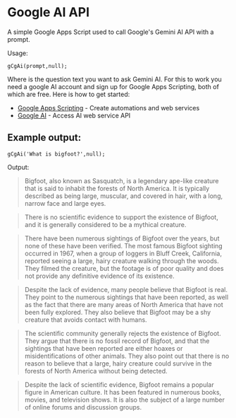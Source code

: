 # Google AI API

A simple Google Apps Script used to call Google's Gemini AI API with a prompt. 

Usage:

`gCgAi(prompt,null);`

Where <prompt> is the question text you want to ask Gemini AI. For this to work you need a google AI account and sign up for Google Apps Scripting, both of which are free. Here is how to get started:

- [Google Apps Scripting](https://www.google.com/script/start/) - Create automations and web services
- [Google AI](https://ai.google.dev/tutorials/ai-studio_quickstart) - Access AI web service API

## Example output:

`gCgAi('What is bigfoot?',null);`

Output:

>Bigfoot, also known as Sasquatch, is a legendary ape-like creature that is said to inhabit the forests of North America. It is typically described as being large, muscular, and covered in hair, with a long, narrow face and large eyes. 

>There is no scientific evidence to support the existence of Bigfoot, and it is generally considered to be a mythical creature. 

>There have been numerous sightings of Bigfoot over the years, but none of these have been verified. The most famous Bigfoot sighting occurred in 1967, when a group of loggers in Bluff Creek, California, reported seeing a large, hairy creature walking through the woods. They filmed the creature, but the footage is of poor quality and does not provide any definitive evidence of its existence. 

>Despite the lack of evidence, many people believe that Bigfoot is real. They point to the numerous sightings that have been reported, as well as the fact that there are many areas of North America that have not been fully explored. They also believe that Bigfoot may be a shy creature that avoids contact with humans.

>The scientific community generally rejects the existence of Bigfoot. They argue that there is no fossil record of Bigfoot, and that the sightings that have been reported are either hoaxes or misidentifications of other animals. They also point out that there is no reason to believe that a large, hairy creature could survive in the forests of North America without being detected. 

>Despite the lack of scientific evidence, Bigfoot remains a popular figure in American culture. It has been featured in numerous books, movies, and television shows. It is also the subject of a large number of online forums and discussion groups.

